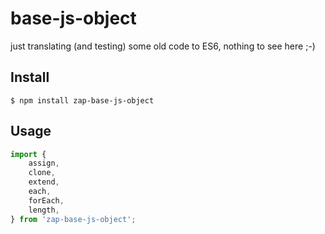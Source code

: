 # base-js-object

just translating (and testing) some old code to ES6,
nothing to see here ;-)

## Install
```
$ npm install zap-base-js-object
```

## Usage
```js
import {
    assign,
    clone,
    extend,
    each,
    forEach,
    length,
} from 'zap-base-js-object';
```
